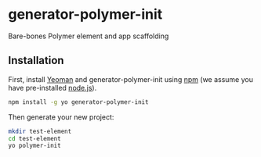# generator-polymer-init

Bare-bones Polymer element and app scaffolding

## Installation

First, install [Yeoman](http://yeoman.io) and generator-polymer-init using [npm](https://www.npmjs.com/) (we assume you have pre-installed [node.js](https://nodejs.org/)).

```bash
npm install -g yo generator-polymer-init
```

Then generate your new project:

```bash
mkdir test-element
cd test-element
yo polymer-init
```
